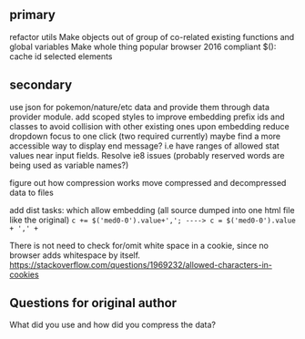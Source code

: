primary
-------

refactor utils
Make objects out of group of co-related existing functions and global variables
Make whole thing popular browser 2016 compliant
$(): cache id selected elements

secondary
---------

use json for pokemon/nature/etc data and provide them through data provider module.
add scoped styles to improve embedding
prefix ids and classes to avoid collision with other existing ones upon embedding
reduce dropdown focus to one click (two required currently)
maybe find a more accessible way to display end message? i.e have ranges of allowed stat values near input fields.
Resolve ie8 issues (probably reserved words are being used as variable names?)

figure out how compression works
move compressed and decompressed data to files

add dist tasks: which allow embedding (all source dumped into one html file like the original)
`c += $('med0-0').value+','; ----> c = $('med0-0').value + ',' +`


There is not need to check for/omit white space in a cookie, since no browser adds whitespace by itself. https://stackoverflow.com/questions/1969232/allowed-characters-in-cookies

Questions for original author
-----------------------------
What did you use and how did you compress the data?
